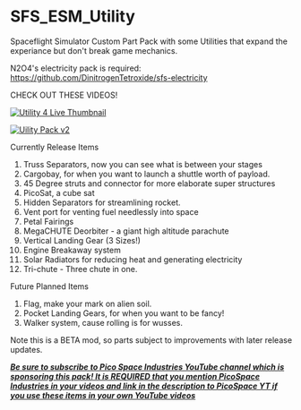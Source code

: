 # SFS_ESM_Utility
Spaceflight Simulator Custom Part Pack with some Utilities that expand the experiance but don't break game mechanics.


N2O4's electricity pack is required: https://github.com/DinitrogenTetroxide/sfs-electricity

CHECK OUT THESE VIDEOS!

[![Utility 4 Live Thumbnail](https://user-images.githubusercontent.com/109048742/190921263-cd4f90e8-6bad-496f-a35b-248aae57f367.jpg)](https://youtu.be/oMRUxrwK4_g)

[![Uility Pack v2](https://user-images.githubusercontent.com/109048742/184974397-2e7d5b36-71c5-4a0e-9494-a4be4f7b2a84.jpg)](https://youtu.be/OOuBHnekdi4)

Currently Release Items
1. Truss Separators, now you can see what is between your stages
2. Cargobay, for when you want to launch a shuttle worth of payload.
3. 45 Degree struts and connector for more elaborate super structures
4. PicoSat, a cube sat
5. Hidden Separators for streamlining rocket.
6. Vent port for venting fuel needlessly into space
7. Petal Fairings
8. MegaCHUTE Deorbiter - a giant high altitude parachute
9. Vertical Landing Gear (3 Sizes!)
10. Engine Breakaway system
11. Solar Radiators for reducing heat and generating electricity
12. Tri-chute - Three chute in one.

Future Planned Items
1. Flag, make your mark on alien soil.
2. Pocket Landing Gears, for when you want to be fancy!
3. Walker system, cause rolling is for wusses.


Note this is a BETA mod, so parts subject to improvements with later release updates.

[**_Be sure to subscribe to Pico Space Industries YouTube channel which is sponsoring this pack! It is REQUIRED that you mention PicoSpace Industries in your videos and link in the description to PicoSpace YT if you use these items in your own YouTube videos_**](https://www.youtube.com/channel/UCgPjBqQ1IptrZai4oLVZrXA/?sub_confirmation=1)
